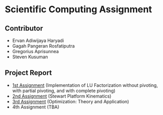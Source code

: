 # Scientific Computing Assignment

## Contributor

- Ervan Adiwijaya Haryadi
- Gagah Pangeran Rosfatiputra
- Gregorius Aprisunnea
- Steven Kusuman

## Project Report

- [1st Assignment](/assignment-1) (Implementation of LU Factorization
  without pivoting, with partial pivoting, and with complete pivoting)
- [2nd Assignment](/assignment-2) (Stewart Platform Kinematics)
- [3rd Assignment](/assignment-3) (Optimization: Theory and Application)
- 4th Assignment (TBA)
